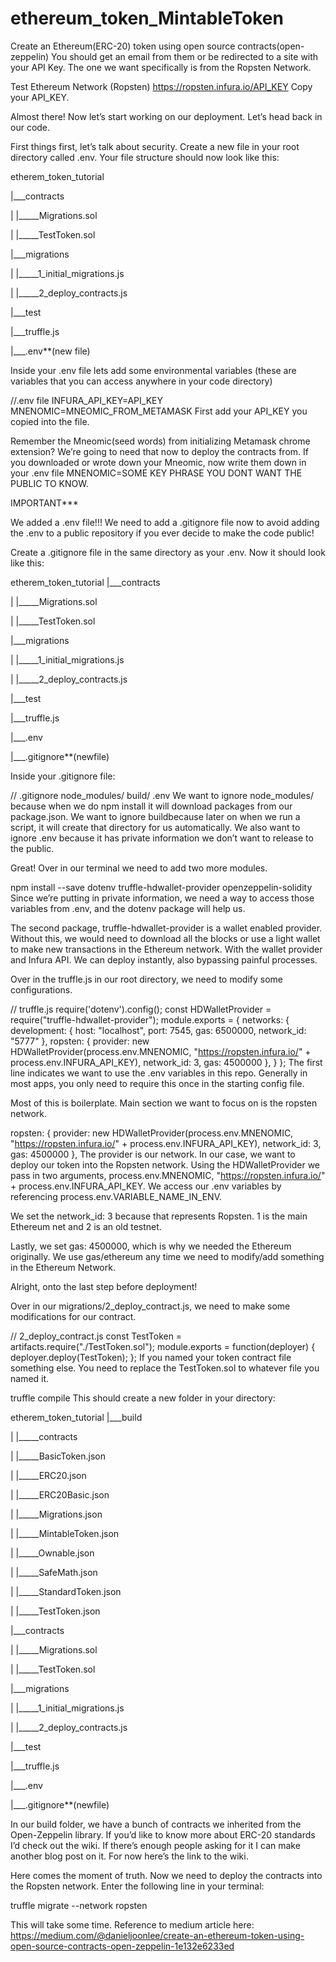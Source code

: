 # ethereum_token_MintableToken
Create an Ethereum(ERC-20) token using open source contracts(open-zeppelin)
You should get an email from them or be redirected to a site with your API Key. The one we want specifically is from the Ropsten Network.

Test Ethereum Network (Ropsten)
https://ropsten.infura.io/API_KEY
Copy your API_KEY.

Almost there! Now let’s start working on our deployment. Let’s head back in our code.

First things first, let’s talk about security. Create a new file in your root directory called .env. Your file structure should now look like this:

etherem_token_tutorial

|___contracts

| |_____Migrations.sol

| |_____TestToken.sol

|___migrations

| |_____1_initial_migrations.js

| |_____2_deploy_contracts.js

|___test

|___truffle.js

|___.env**(new file)


Inside your .env file lets add some environmental variables (these are variables that you can access anywhere in your code directory)

//.env file
INFURA_API_KEY=API_KEY
MNENOMIC=MNEOMIC_FROM_METAMASK
First add your API_KEY you copied into the file.

Remember the Mneomic(seed words) from initializing Metamask chrome extension? We’re going to need that now to deploy the contracts from. If you downloaded or wrote down your Mneomic, now write them down in your .env file MNENOMIC=SOME KEY PHRASE YOU DONT WANT THE PUBLIC TO KNOW.

IMPORTANT***

We added a .env file!!! We need to add a .gitignore file now to avoid adding the .env to a public repository if you ever decide to make the code public!

Create a .gitignore file in the same directory as your .env. Now it should look like this:

etherem_token_tutorial
|___contracts

| |_____Migrations.sol

| |_____TestToken.sol

|___migrations

| |_____1_initial_migrations.js

| |_____2_deploy_contracts.js

|___test

|___truffle.js

|___.env

|___.gitignore**(newfile)

Inside your .gitignore file:

// .gitignore
node_modules/
build/
.env
We want to ignore node_modules/ because when we do npm install it will download packages from our package.json. We want to ignore buildbecause later on when we run a script, it will create that directory for us automatically. We also want to ignore .env because it has private information we don’t want to release to the public.

Great! Over in our terminal we need to add two more modules.

npm install --save dotenv truffle-hdwallet-provider openzeppelin-solidity
Since we’re putting in private information, we need a way to access those variables from .env, and the dotenv package will help us.

The second package, truffle-hdwallet-provider is a wallet enabled provider. Without this, we would need to download all the blocks or use a light wallet to make new transactions in the Ethereum network. With the wallet provider and Infura API. We can deploy instantly, also bypassing painful processes.

Over in the truffle.js in our root directory, we need to modify some configurations.

// truffle.js
require('dotenv').config();
const HDWalletProvider = require("truffle-hdwallet-provider");
module.exports = {
  networks: {
    development: {
      host: "localhost",
      port: 7545,
      gas: 6500000,
      network_id: "5777"
    },
    ropsten: {
        provider: new HDWalletProvider(process.env.MNENOMIC, "https://ropsten.infura.io/" + process.env.INFURA_API_KEY),
        network_id: 3,
        gas: 4500000
    },
  }
};
The first line indicates we want to use the .env variables in this repo. Generally in most apps, you only need to require this once in the starting config file.

Most of this is boilerplate. Main section we want to focus on is the ropsten network.

ropsten: {
        provider: new HDWalletProvider(process.env.MNENOMIC, "https://ropsten.infura.io/" + process.env.INFURA_API_KEY),
        network_id: 3,
        gas: 4500000
    },
The provider is our network. In our case, we want to deploy our token into the Ropsten network. Using the HDWalletProvider we pass in two arguments, process.env.MNENOMIC, "https://ropsten.infura.io/" + process.env.INFURA_API_KEY. We access our .env variables by referencing process.env.VARIABLE_NAME_IN_ENV.

We set the network_id: 3 because that represents Ropsten. 1 is the main Ethereum net and 2 is an old testnet.

Lastly, we set gas: 4500000, which is why we needed the Ethereum originally. We use gas/ethereum any time we need to modify/add something in the Ethereum Network.

Alright, onto the last step before deployment!

Over in our migrations/2_deploy_contract.js, we need to make some modifications for our contract.

// 2_deploy_contract.js
const TestToken = artifacts.require("./TestToken.sol");
module.exports = function(deployer) {
  deployer.deploy(TestToken);
};
If you named your token contract file something else. You need to replace the TestToken.sol to whatever file you named it.

truffle compile
This should create a new folder in your directory:

etherem_token_tutorial
|___build

| |_____contracts

|    |_____BasicToken.json

|    |_____ERC20.json

|    |_____ERC20Basic.json

|    |_____Migrations.json

|    |_____MintableToken.json

|    |_____Ownable.json

|    |_____SafeMath.json

|    |_____StandardToken.json

|    |_____TestToken.json

|___contracts

| |_____Migrations.sol

| |_____TestToken.sol

|___migrations

| |_____1_initial_migrations.js

| |_____2_deploy_contracts.js

|___test

|___truffle.js

|___.env

|___.gitignore**(newfile)

In our build folder, we have a bunch of contracts we inherited from the Open-Zeppelin library. If you’d like to know more about ERC-20 standards I’d check out the wiki. If there’s enough people asking for it I can make another blog post on it. For now here’s the link to the wiki.

Here comes the moment of truth. Now we need to deploy the contracts into the Ropsten network. Enter the following line in your terminal:

truffle migrate --network ropsten

This will take some time.
Reference to medium article here: https://medium.com/@danieljoonlee/create-an-ethereum-token-using-open-source-contracts-open-zeppelin-1e132e6233ed
